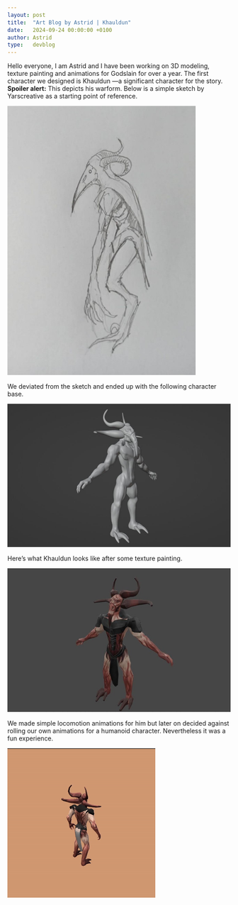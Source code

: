 ```yaml
---
layout: post
title:  "Art Blog by Astrid | Khauldun"
date:   2024-09-24 00:00:00 +0100
author: Astrid
type:   devblog
---
```


Hello everyone, I am Astrid and I have been working on 3D modeling, texture painting and animations for Godslain for over a year. The first character we designed is Khauldun —a significant character for the story. **Spoiler alert:** This depicts his warform. Below is a simple sketch by Yarscreative as a starting point of reference.

<img src="/img/artblog_1/111.jpg" alt="description" width="425" height="607">

We deviated from the sketch and ended up with the following character base. 


![khauldun_base](/img/artblog_1/222.jpg)


Here’s what Khauldun looks like after some texture painting. 


![khauldun_final](/img/artblog_1/333.jpg)


We made simple locomotion animations for him but later on decided against rolling our own animations for a humanoid character. Nevertheless it was a fun experience.

![khauldun_gif](/img/artblog_1/khauldun_rotate.gif)